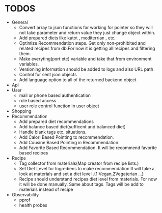 # TODOS
* General
	- Convert array to json functions for working for pointer so they will not take parameter and return value they just change object within.
	- Add prepared diets like katot , mediterrian , etc.
	- Optimize Recommendation steps. Get only non-prohibited and related recipes from db.For now it is getting all recipes and filtering them.
	- Make everyting(port etc) variable and take that from environment variables.
	- Versioning information should be added to logs and also URL path
	- Control for sent json objects
	- Add language option to all of the returned backend object
* Api
* User
	- mail or phone based authentication
	- role based access
	- user role control function in user object
* Shopping
* Recommendation
	- Add prepared diet recommendations
	- Add balance based diet(sufficent and balanced diet)
	- Handle blank tags etc. situations. 
	- Add Calori Based Pointing to recommendation.
	- Add Cousine Based Pointing in Recommendation
	- Add Favorite Based Recommendation. It will be recommend favorite based recipes
* Recipe
	- Tag collector from materials(Map creator from recipe lists.)
	- Set Diet Level for Ingrediens to make recommendation.It will take a look at materials and set a diet level .(1:Vegan,2Vegaterian ...)
	- Recipe should understand recipes diet level from materials. For now it will be done manually. Same about tags. Tags will be add to materials instead of recipe
* Observability
	- pprof
	- health probes